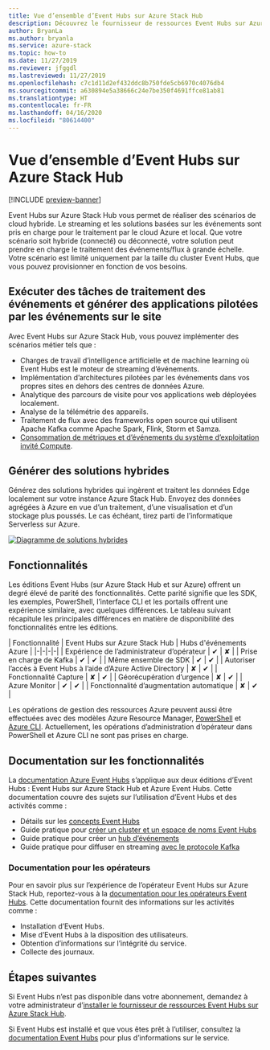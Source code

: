 ```yaml
---
title: Vue d’ensemble d’Event Hubs sur Azure Stack Hub
description: Découvrez le fournisseur de ressources Event Hubs sur Azure Stack Hub.
author: BryanLa
ms.author: bryanla
ms.service: azure-stack
ms.topic: how-to
ms.date: 11/27/2019
ms.reviewer: jfggdl
ms.lastreviewed: 11/27/2019
ms.openlocfilehash: c7c1d11d2ef432ddc8b750fde5cb6970c4076db4
ms.sourcegitcommit: a630894e5a38666c24e7be350f4691ffce81ab81
ms.translationtype: HT
ms.contentlocale: fr-FR
ms.lasthandoff: 04/16/2020
ms.locfileid: "80614400"
---
```

# <a name="event-hubs-on-azure-stack-hub-overview"></a>Vue d’ensemble d’Event Hubs sur Azure Stack Hub

[!INCLUDE [preview-banner](../includes/event-hubs-preview.md)]

Event Hubs sur Azure Stack Hub vous permet de réaliser des scénarios de cloud hybride. Le streaming et les solutions basées sur les événements sont pris en charge pour le traitement par le cloud Azure et local. Que votre scénario soit hybride (connecté) ou déconnecté, votre solution peut prendre en charge le traitement des événements/flux à grande échelle. Votre scénario est limité uniquement par la taille du cluster Event Hubs, que vous pouvez provisionner en fonction de vos besoins. 

## <a name="run-event-processing-tasks-and-build-event-driven-applications-on-site"></a>Exécuter des tâches de traitement des événements et générer des applications pilotées par les événements sur le site

Avec Event Hubs sur Azure Stack Hub, vous pouvez implémenter des scénarios métier tels que :

- Charges de travail d’intelligence artificielle et de machine learning où Event Hubs est le moteur de streaming d’événements.
- Implémentation d’architectures pilotées par les événements dans vos propres sites en dehors des centres de données Azure.
- Analytique des parcours de visite pour vos applications web déployées localement.
- Analyse de la télémétrie des appareils.
- Traitement de flux avec des frameworks open source qui utilisent Apache Kafka comme Apache Spark, Flink, Storm et Samza.
- [Consommation de métriques et d’événements du système d’exploitation invité Compute](azure-stack-metrics-monitor.md).

## <a name="build-hybrid-solutions"></a>Générer des solutions hybrides

Générez des solutions hybrides qui ingèrent et traitent les données Edge localement sur votre instance Azure Stack Hub. Envoyez des données agrégées à Azure en vue d’un traitement, d’une visualisation et d’un stockage plus poussés. Le cas échéant, tirez parti de l’informatique Serverless sur Azure.

[![Diagramme de solutions hybrides](media/event-hubs-overview/hybrid-architecture-ehoash.png)](media/event-hubs-overview/hybrid-architecture-ehoash.png#lightbox)

## <a name="features"></a>Fonctionnalités 

Les éditions Event Hubs (sur Azure Stack Hub et sur Azure) offrent un degré élevé de parité des fonctionnalités. Cette parité signifie que les SDK, les exemples, PowerShell, l’interface CLI et les portails offrent une expérience similaire, avec quelques différences. Le tableau suivant récapitule les principales différences en matière de disponibilité des fonctionnalités entre les éditions.  

| Fonctionnalité | Event Hubs sur Azure Stack Hub | Hubs d'événements Azure |
|-|-|-|-|
| Expérience de l’administrateur d’opérateur | ✔ | ✘ |
| Prise en charge de Kafka | ✔ | ✔ |
| Même ensemble de SDK | ✔ | ✔ |
| Autoriser l’accès à Event Hubs à l’aide d’Azure Active Directory | ✘ | ✔ |
| Fonctionnalité Capture | ✘ | ✔ |
| Géorécupération d’urgence | ✘ | ✔ |
| Azure Monitor | ✔ | ✔ |
| Fonctionnalité d’augmentation automatique | ✘ | ✔ |

Les opérations de gestion des ressources Azure peuvent aussi être effectuées avec des modèles Azure Resource Manager, [PowerShell](/powershell/module/azurerm.eventhub/) et [Azure CLI](/cli/azure/eventhubs/eventhub/). Actuellement, les opérations d’administration d’opérateur dans PowerShell et Azure CLI ne sont pas prises en charge.

## <a name="feature-documentation"></a>Documentation sur les fonctionnalités

La [documentation Azure Event Hubs](/azure/event-hubs/) s’applique aux deux éditions d’Event Hubs : Event Hubs sur Azure Stack Hub et Azure Event Hubs. Cette documentation couvre des sujets sur l’utilisation d’Event Hubs et des activités comme :

- Détails sur les [concepts Event Hubs](/azure/event-hubs/event-hubs-features)
- Guide pratique pour [créer un cluster et un espace de noms Event Hubs](event-hubs-quickstart-cluster-portal.md)
- Guide pratique pour créer un [hub d’événements](/azure/event-hubs/event-hubs-create#create-an-event-hub)
- Guide pratique pour diffuser en streaming [avec le protocole Kafka](/azure/event-hubs/event-hubs-quickstart-kafka-enabled-event-hubs)

### <a name="operator-documentation"></a>Documentation pour les opérateurs 
 
Pour en savoir plus sur l’expérience de l’opérateur Event Hubs sur Azure Stack Hub, reportez-vous à la [documentation pour les opérateurs Event Hubs](/azure-stack/operator/event-hubs-rp-overview). Cette documentation fournit des informations sur les activités comme :

- Installation d’Event Hubs.
- Mise d’Event Hubs à la disposition des utilisateurs.
- Obtention d’informations sur l’intégrité du service.
- Collecte des journaux.


## <a name="next-steps"></a>Étapes suivantes

Si Event Hubs n’est pas disponible dans votre abonnement, demandez à votre administrateur d’[installer le fournisseur de ressources Event Hubs sur Azure Stack Hub](../operator/event-hubs-rp-overview.md).

Si Event Hubs est installé et que vous êtes prêt à l’utiliser, consultez la [documentation Event Hubs](/azure/event-hubs/event-hubs-about) pour plus d’informations sur le service.
